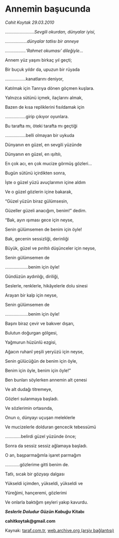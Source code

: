 # Annemin başucunda

*Cahit Koytak 29.03.2010*

<div class="yazi">
<p>........................<i>Sevgili okurdan, dünyalar iyisi, </i></p>
<p><i>..................dünyalar tatlısı bir anneye </i></p>
<p><i>.................‘Rahmet okuması’ dileğiyle…</i></p>
<p>Annem yüz yaşını birkaç yıl geçti;</p>
<p>Bir buçuk yıldır da, upuzun bir rüyada</p>
<p>.................kanatlarını deniyor, </p>
<p>Katılmak için Tanrıya dönen göçmen kuşlara.</p>
<p>Yalnızca sütünü içmek, ilaçlarını almak,</p>
<p>Bazen de kısa repliklerini fısıldamak için </p>
<p>.................girip çıkıyor oyunlara.</p>
<p>Bu tarafta mı, öteki tarafta mı geçtiği</p>
<p>.................belli olmayan bir uykuda</p>
<p>Dünyanın en güzel, en sevgili yüzünde</p>
<p>Dünyanın en güzel, en ışıltılı,</p>
<p>En çok acı, en çok mucize görmüş gözleri...</p>
<p>Bugün sütünü içirdikten sonra,</p>
<p>İşte o güzel yüzü avuçlarımın içine aldım</p>
<p>Ve o güzel gözlerin içine bakarak,</p>
<p>“Güzel yüzün biraz gülümsesin, </p>
<p>Güzeller güzeli anacığım, benim!” dedim.</p>
<p>“Bak, ayın ışıması gece için neyse,</p>
<p>Senin gülümsemen de benim için öyle!</p>
<p>Bak, gecenin sessizliği, derinliği</p>
<p>Büyük, güzel ve pırıltılı düşünceler için neyse,</p>
<p>Senin gülümsemen de </p>
<p>...................benim için öyle!</p>
<p>Gündüzün aydınlığı, diriliği, </p>
<p>Seslerle, renklerle, hikâyelerle dolu sinesi</p>
<p>Arayan bir kalp için neyse,</p>
<p>Senin gülümsemen de</p>
<p>...................benim için öyle!</p>
<p>Başını biraz çevir ve bakıver dışarı,</p>
<p>Bulutun doğurgan gölgesi,</p>
<p>Yağmurun hüzünlü ezgisi,</p>
<p>Ağacın ruhanî yeşili yeryüzü için neyse,</p>
<p>Senin gülücüğün de benim için öyle,</p>
<p>Benim için öyle, benim için öyle!”</p>
<p>Ben bunları söylerken annemin alt çenesi</p>
<p>Ve alt dudağı titremeye,</p>
<p>Gözleri sulanmaya başladı.</p>
<p>Ve sözlerimin ortasında, </p>
<p>Onun o, dünyayı uçuşan meleklerle</p>
<p>Ve mucizelerle dolduran gencecik tebessümü </p>
<p>.............belirdi güzel yüzünde önce;</p>
<p>Sonra da sessiz sessiz ağlamaya başladı.</p>
<p>O an, başparmağımla işaret parmağım </p>
<p>............gözlerime gitti benim de.</p>
<p>Tatlı, sıcak bir gözyaşı dalgası</p>
<p>Yükseldi içimden, yükseldi, yükseldi ve</p>
<p>Yüreğimi, hançeremi, gözlerimi </p>
<p>Ve onlarla baktığım şeyleri yakıp kavurdu.</p>
<p><b><i>Seslerle Doludur Güzün Kabuğu</i></b><i> </i><b>Kitabı</b></p>
<p><b>cahitkoytak@gmail.com</b></p></div>

Kaynak: [taraf.com.tr](http://www.taraf.com.tr:80/makale/10668.htm), [web.archive.org (arşiv bağlantısı)](http://web.archive.org/web/20100401074559/http://www.taraf.com.tr:80/makale/10668.htm)

